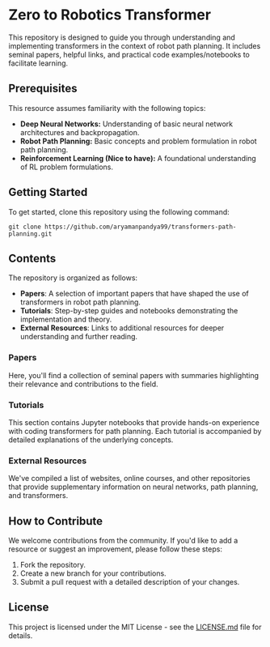 # Zero to Robotics Transformer
This repository is designed to guide you through understanding and implementing transformers in the context of robot path planning. It includes seminal papers, helpful links, and practical code examples/notebooks to facilitate learning.

## Prerequisites

This resource assumes familiarity with the following topics:
- **Deep Neural Networks:** Understanding of basic neural network architectures and backpropagation.
- **Robot Path Planning:** Basic concepts and problem formulation in robot path planning.
- **Reinforcement Learning (Nice to have):** A foundational understanding of RL problem formulations.

## Getting Started

To get started, clone this repository using the following command:
```
git clone https://github.com/aryamanpandya99/transformers-path-planning.git
```

## Contents

The repository is organized as follows:
- **Papers**: A selection of important papers that have shaped the use of transformers in robot path planning.
- **Tutorials**: Step-by-step guides and notebooks demonstrating the implementation and theory.
- **External Resources**: Links to additional resources for deeper understanding and further reading.

### Papers

Here, you'll find a collection of seminal papers with summaries highlighting their relevance and contributions to the field.

### Tutorials

This section contains Jupyter notebooks that provide hands-on experience with coding transformers for path planning. Each tutorial is accompanied by detailed explanations of the underlying concepts.

### External Resources

We've compiled a list of websites, online courses, and other repositories that provide supplementary information on neural networks, path planning, and transformers.

## How to Contribute

We welcome contributions from the community. If you'd like to add a resource or suggest an improvement, please follow these steps:
1. Fork the repository.
2. Create a new branch for your contributions.
3. Submit a pull request with a detailed description of your changes.

## License

This project is licensed under the MIT License - see the [LICENSE.md](LICENSE) file for details.
